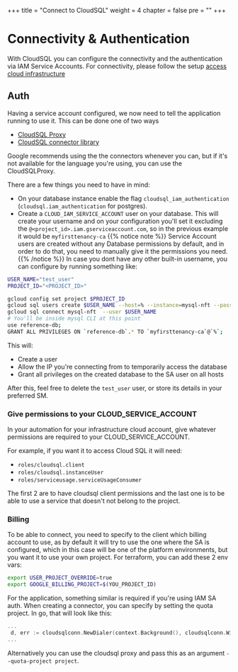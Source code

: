 +++
title = "Connect to CloudSQL"
weight = 4
chapter = false
pre = ""
+++

# Connectivity & Authentication

With CloudSQL you can configure the connectivity and the authentication via IAM Service Accounts. For connectivity, please follow the setup [access cloud infrastructure](../../../app/accessing-cloud-infra)

## Auth

Having a service account configured, we now need to tell the application running to use it. This can be done one of two ways

* [CloudSQL Proxy](https://github.com/GoogleCloudPlatform/cloud-sql-proxy)
* [CloudSQL connector library](https://cloud.google.com/sql/docs/mysql/connect-connectors)

Google recommends using the the connectors whenever you can, but if it's not available for the language you're using, you can use the CloudSQLProxy.

There are a few things you need to have in mind:

* On your database instance enable the flag `cloudsql_iam_authentication` (`cloudsql.iam_authentication` for postgres).
* Create a `CLOUD_IAM_SERVICE_ACCOUNT` user on your database.  This will create your username and on your configuration you'll set it excluding the `@<project_id>.iam.gserviceaccount.com`, so in the previous example it would be `myfirsttenancy-ca`
{{% notice note %}}
  Service Account users are created without any Database permissions by default, and in order to do that, you need to manually give it the permissions you need.
{{% /notice %}}
In case you dont have any other built-in username, you can configure by running something like:

```bash
USER_NAME="test_user"
PROJECT_ID="<PROJECT_ID>"

gcloud config set project $PROJECT_ID
gcloud sql users create $USER_NAME --host=% --instance=mysql-nft --password=test
gcloud sql connect mysql-nft  --user $USER_NAME 
# You'll be inside mysql CLI at this point
use reference-db;
GRANT ALL PRIVILEGES ON `reference-db`.* TO `myfirsttenancy-ca`@`%`;
```

This will:

* Create a user
* Allow the IP you're connecting from to temporarily access the database
* Grant all privileges on the created database to the SA user on all hosts

After this, feel free to delete the `test_user` user, or store its details in your preferred SM.

### Give permissions to your CLOUD_SERVICE_ACCOUNT

In your automation for your infrastructure cloud account, give whatever permissions are required to your CLOUD_SERVICE_ACCOUNT.

For example, if you want it to access Cloud SQL it will need:

* `roles/cloudsql.client`
* `roles/cloudsql.instanceUser`
* `roles/serviceusage.serviceUsageConsumer`

The first 2 are to have cloudsql client permissions and the last one is to be able to use a service that doesn't not belong to the project.

### Billing

To be able to connect, you need to specify to the client which billing account to use, as by default it will try to use the one where the SA is configured, which in this case will be one of the platform environments, but you want it to use your own project.
For terraform, you can add these 2 env vars:

```bash
export USER_PROJECT_OVERRIDE=true 
export GOOGLE_BILLING_PROJECT=$(YOU_PROJECT_ID)
```

For the application, something similar is required if you're using IAM SA auth.
When creating a connector, you can specify by setting the quota project. In go, that will look like this:

```go
...
 d, err := cloudsqlconn.NewDialer(context.Background(), cloudsqlconn.WithIAMAuthN(), cloudsqlconn.WithQuotaProject(getBillingProject()))
...
```

Alternatively you can use the cloudsql proxy and pass this as an argument `--quota-project project`.
